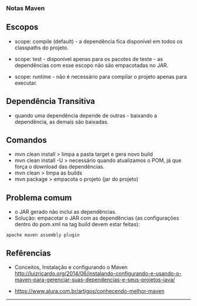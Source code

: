 ### Notas Maven

## Escopos

- scope: compile (default) - a dependência fica disponível em todos os classpaths do projeto.

- scope: test - disponível apenas para os pacotes de teste - as dependências com esse escopo não são empacotadas no JAR.

- scope: runtime - não é necessário para compilar o projeto apenas para executar.

## Dependência Transitiva

- quando uma dependência depende de outras - baixando a dependência, as demais
  são baixadas.

## Comandos

- mvn clean install > limpa a pasta target e gera novo build
- mvn clean install -U > necessário quando atualizamos o POM, já que força o download das dependências.
- mvn clean > limpa as builds
- mvn package > empacota o projeto (jar do projeto)

## Problema comum

- o JAR gerado não inclui as dependências.
- Solução: empacotar o JAR com as dependências (as configurações dentro do pom.xml na tag build devem estar feitas):

```
apache maven assembly plugin
```

## Refêrencias

- Conceitos, Instalação e configurando o Maven
  http://luizricardo.org/2014/06/instalando-configurando-e-usando-o-maven-para-gerenciar-suas-dependencias-e-seus-projetos-java/

- https://www.alura.com.br/artigos/conhecendo-melhor-maven

---
